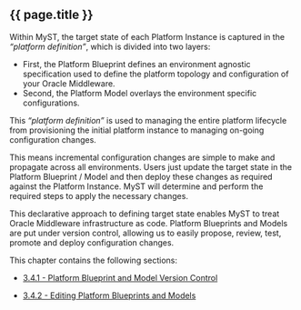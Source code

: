 ## {{ page.title }}

Within MyST, the target state of each Platform Instance is captured in the _“platform definition”_, which is divided into two layers: 
* First, the Platform Blueprint defines an environment agnostic specification used to define the platform topology and configuration of your Oracle Middleware. 
* Second, the Platform Model overlays the environment specific configurations. 

This _“platform definition”_ is used to managing the entire platform lifecycle from provisioning the initial platform instance to managing on-going configuration changes.

This means incremental configuration changes are simple to make and propagate across all environments. Users just update the target state in the Platform Blueprint / Model and then deploy these changes as required against the Platform Instance. MyST will determine and perform the required steps to apply the necessary changes.

This declarative approach to defining target state enables MyST to treat Oracle Middleware infrastructure as code. Platform Blueprints and Models are put under version control, allowing us to easily propose, review, test, promote and deploy configuration changes.

This chapter contains the following sections:

* [3.4.1 - Platform Blueprint and Model Version Control](/platform/definitions/version-control/README.md)

* [3.4.2 - Editing Platform Blueprints and Models](/platform/definitions/editor/README.md)


